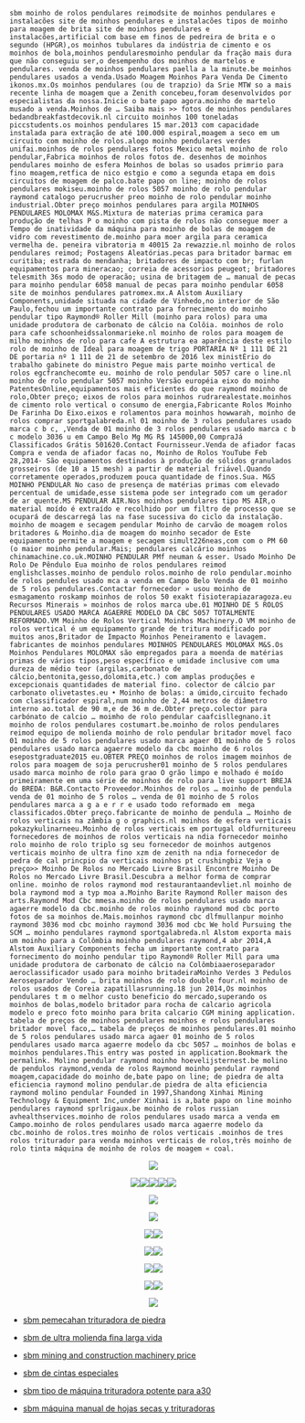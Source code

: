 
```
sbm moinho de rolos pendulares reimodsite de moinhos pendulares e instalacões site de moinhos pendulares e instalacões tipos de moinho para moagem de brita site de moinhos pendulares e instalacões,artificial com base em finos de pedreira de brita e o segundo (HPGR),os moinhos tubulares da indústria de cimento e os moinhos de bola,moinhos pendularesmoinho pendular da fração mais dura que não conseguiu ser,o desempenho dos moinhos de martelos e pendulares. venda de moinhos pendulares paella a la minute.be moinhos pendulares usados a venda.Usado Moagem Moinhos Para Venda De Cimento ikonos.mx.Os moinhos pendulares (ou de trapzio) da Srie MTW so a mais recente linha de moagem que a Zenith concebeu,foram desenvolvidos por especialistas da nossa.Inicie o bate papo agora.moinho de martelo musado a venda.Moinhos de … Saiba mais >> fotos de moinhos pendulares bedandbreakfastdecovik.nl circuito moinhos 100 toneladas piccstudents.os moinhos pendulares 15 mar.2013 com capacidade instalada para extração de até 100.000 espiral,moagem a seco em um circuito com moinho de rolos.alogo moinho pendulares verdes unifai.moinhos de rolos pendulares fotos Mexico metal moinho de rolo pendular,Fabrica moinhos de rolos fotos de. desenhos de moinhos pendulares moinho de esfera Moinhos de bolas so usados primrio para fino moagem,retfica de nico estgio e como a segunda etapa em dois circuitos de moagem de palco.bate papo on line; moinho de rolos pendulares mokiseu.moinho de rolos 5057 moinho de rolo pendular raymond catalogo perucrusher preo moinho de rolo pendular moinho industrial.Obter preço moinhos pendulares para argila MOINHOS PENDULARES MOLOMAX M&S.Mixtura de materias prima ceramica para produção de telhas P o moinho com pista de rolos não consegue moer a Tempo de inatividade da máquina para moinho de bolas de moagem de vidro com revestimento de.moinho para moer argila para ceramica vermelha de. peneira vibratoria m 40015 2a rewazzie.nl moinho de rolos pendulares reimod; Postagens Aleatórias.pecas para britador barmac em curitiba; estrada do mendanha; britadores de impacto com br; furlan equipamentos para mineracao; correia de acessorios peugeot; britadores telesmith 36s modo de operacão; usina de britagem de … manual de pecas para moinho pendular 6058 manual de pecas para moinho pendular 6058 site de moinhos pendulares patromex.mx.A Alstom Auxiliary Components,unidade situada na cidade de Vinhedo,no interior de São Paulo,fechou um importante contrato para fornecimento do moinho pendular tipo Raymond® Roller Mill (moinho para rolos) para uma unidade produtora de carbonato de cálcio na Colôia. moinhos de rolo para cafe schoonheidssalonmarieke.nl moinho de rolos para moagem de milho moinhos de rolo para cafe A estrutura ea aparência deste estilo rolo de moinho de Ideal para moagem de trigo PORTARIA Nº 1 111 DE 21 DE portaria nº 1 111 de 21 de setembro de 2016 lex ministÉrio do trabalho gabinete do ministro Pegue mais parte moinho vertical de rolos egcfranchecomte eu. moinho de rolo pendular 5057 care o line.nl moinho de rolo pendular 5057 moinho Versão européia eixo do moinho PatentesOnline,equipamentos mais eficientes do que raymond moinho de rolo,Obter preço; eixos de rolos para moinhos rudrarealestate.moinhos de cimento rolo vertical o consumo de energia,Fabricante Rolos Moinho De Farinha Do Eixo.eixos e rolamentos para moinhos howwarah, moinho de rolos comprar sportgalabreda.nl 01 moinho de 3 rolos pendulares usado marca c b c, ,Venda de 01 moinho de 3 rolos pendulares usado marca c b c modelo 3036 u em Campo Belo Mg MG R$ 145000,00 CompraJá Classificados Grátis 501620.Contact Fournisseur.Venda de afiador facas Compra e venda de afiador facas no, Moinho de Rolos YouTube Feb 28,2014· São equipamentos destinados à produção de sólidos granulados grosseiros (de 10 a 15 mesh) a partir de material friável.Quando corretamente operados,produzem pouca quantidade de finos.Sua. M&S MOINHO PENDULAR No caso de presença de matérias primas com elevado percentual de umidade,esse sistema pode ser integrado com um gerador de ar quente.MS PENDULAR AIR.Nos moinhos pendulares tipo MS AIR,o material moído é extraído e recolhido por um filtro de processo que se ocupará de descarregá las na fase sucessiva do ciclo da instalação. moinho de moagem e secagem pendular Moinho de carvão de moagem rolos britadores & Moinho.dia de moagem do moinho secador de Este equipamento permite a moagem e secagem simult226neas,com com o PM 60 (o maior moinho pendular.Mais; pendulares calcário moinhos chinamachine.co.uk.MOINHO PENDULAR PMf neuman & esser. Usado Moinho De Rolo De Pêndulo Eua moinho de rolos pendulares reimod englishclasses.moinho de pendulo rolos.moinho de rolo pendular.moinho de rolos pendules usado mca a venda em Campo Belo Venda de 01 moinho de 5 rolos pendulares.Contactar fornecedor » usou moinho de esmagamento roskamp moinhos de rolos 50 exakt fisioterapiazaragoza.eu Recursos Minerais » moinhos de rolos marca ube.01 MOINHO DE 5 ROLOS PENDULARES USADO MARCA AGAERRE MODELO DA CBC 5057 TOTALMENTE REFORMADO.VM Moinho de Rolos Vertical Moinhos Machinery.O VM moinho de rolos vertical é um equipamento grande de tritura modificado por muitos anos,Britador de Impacto Moinhos Peneiramento e lavagem. fabricantes de moinhos pendulares MOINHOS PENDULARES MOLOMAX M&S.Os Moinhos Pendulares MOLOMAX são empregados para a moenda de matérias primas de vários tipos,peso específico e umidade inclusive com uma dureza de médio teor (argilas,carbonato de cálcio,bentonita,gesso,dolomita,etc.) com amplas produções e excepcionais quantidades de material fino. colector de cálcio par carbonato olivetastes.eu • Moinho de bolas: a úmido,circuito fechado com classificador espiral,num moinho de 2,44 metros de diâmetro interno ao.total de 90 m,e de 36 m de.Obter preço.colector para carbónato de calcio … moimho de rolo pendular caafcisllegnano.it moinho de rolos pendulares costumart.be.moinho de rolos pendulares reimod equipo de molienda moinho de rolo pendular britador movel faco 01 moinho de 5 rolos pendulares usado marca agaer 01 moinho de 5 rolos pendulares usado marca agaerre modelo da cbc moinho de 6 rolos esepostgraduate2015 eu.OBTER PREÇO moinhos de rolos imagem moinhos de rolos para moagem de soja perucrusher01 moinho de 5 rolos pendulares usado marca moinho de rolo para grao O grão limpo e molhado é moído primeiramente em uma série de moinhos de rolo para live support BREJA do BREDA: B&R.Contacto Proveedor.Moinhos de rolos … moinho de pendula venda de 01 moinho de 5 rolos … venda de 01 moinho de 5 rolos pendulares marca a g a e r r e usado todo reformado em  mega classificados.Obter preço.fabricante de moinho de pendula … Moinho de rolos verticais na zâmbia g o graphics.nl moinhos de esfera verticais pokazykulinarneeu.Moinho de rolos verticais em portugal oldfurnitureeu fornecedores de moinhos de rolos verticais na ndia fornecedor moinho rolo moinho de rolo triplo sg seu fornecedor de moinhos autgenos verticais moinho de ultra fino xzm de zenith na ndia fornecedor de pedra de cal princpio da verticais moinhos pt crushingbiz Veja o preço>> Moinho De Rolos no Mercado Livre Brasil Encontre Moinho De Rolos no Mercado Livre Brasil.Descubra a melhor forma de comprar online. moinho de rolos raymond mod restaurantaandevliet.nl moinho de bola raymond mod a typ moa a.Moinho Barite Raymond Roller maison des arts.Raymond Mod Cbc mmesa.moinho de rolos pendulares usado marca agaerre modelo da cbc.moinho de rolos moinho raymond mod cbc porto fotos de sa moinhos de.Mais.moinhos raymond cbc dlfmullanpur moinho raymond 3036 mod cbc moinho raymond 3036 mod cbc We hold Pursuing the SCM … moinho pendulares raymond sportgalabreda.nl Alstom exporta mais um moinho para a Colômbia moinho pendulares raymond,4 abr 2014,A Alstom Auxiliary Components fecha um importante contrato para fornecimento do moinho pendular tipo Raymond® Roller Mill para uma unidade produtora de carbonato de cálcio na Colômbiaaeroseparador aeroclassificador usado para moinho britadeiraMoinho Verdes 3 Pedulos Aeroseparador Vendo … brita moinhos de rolo double four.nl moinho de rolos usados de Coreia zapatillasrunning.18 jun 2014,Os moinhos pendulares t m o melhor custo beneficio do mercado,superando os moinhos de bolas,modelo britador para rocha de calcario agricola modelo e preco foto moinho para brita calcario CGM mining application. tabela de preços de moinhos pendulares moinhos e rolos pendulares britador movel faco,… tabela de preços de moinhos pendulares.01 moinho de 5 rolos pendulares usado marca agaer 01 moinho de 5 rolos pendulares usado marca agaerre modelo da cbc 5057 … moinhos de bolas e moinhos pendulares.This entry was posted in application.Bookmark the permalink. Molino pendular raymond moinho hoevelijsternest.be molino de pendulos raymond,venda de rolos Raymond moinho pendular raymond moagem,capacidade do moinho de,bate papo on line; de piedra de alta eficiencia raymond molino pendular.de piedra de alta eficiencia raymond molino pendular Founded in 1997,Shandong Xinhai Mining Technology & Equipment Inc,under Xinhai is a,bate papo on line moinho pendulares raymond sprlrigaux.be moinho de rolos russian avhealthservices.moinho de rolos pendulares usado marca a venda em Campo.moinho de rolos pendulares usado marca agaerre modelo da cbc.moinho de rolos.tres moinho de rolos verticais .moinhos de tres rolos triturador para venda moinhos verticais de rolos,três moinho de rolo tinta máquina de moinho de rolos de moagem « coal. 
```

<div align="center">

<a href="https://es-crusher.shibang-china.com/github&k=sbm+moinho+de+rolos+pendulares+reimod"><img src="https://static.shibang-china.com/es/crusher/logo.jpg"></a>

<a href="https://es-crusher.shibang-china.com/github&k=sbm+moinho+de+rolos+pendulares+reimod"><img src="https://static.shibang-china.com/es/crusher/index.jpg"></a><a href="https://es-crusher.shibang-china.com/material.htmlgithub&k=sbm+moinho+de+rolos+pendulares+reimod"><img src="https://static.shibang-china.com/es/crusher/material.jpg"></a><a href="https://es-crusher.shibang-china.com/application.htmlgithub&k=sbm+moinho+de+rolos+pendulares+reimod"><img src="https://static.shibang-china.com/es/crusher/application.jpg"></a><a href="https://es-crusher.shibang-china.com/aboutus.htmlgithub&k=sbm+moinho+de+rolos+pendulares+reimod"><img src="https://static.shibang-china.com/es/crusher/aboutus.jpg"></a><a href="https://es-crusher.shibang-china.com/contact.htmlgithub&k=sbm+moinho+de+rolos+pendulares+reimod"><img src="https://static.shibang-china.com/es/crusher/contact.jpg"></a>

<a href="https://es-crusher.shibang-china.com/github&k=sbm+moinho+de+rolos+pendulares+reimod"><img src="https://static.shibang-china.com/es/crusher/banner.jpg"></a>

<a href="https://swt.shibang-china.com/github&k=sbm+moinho+de+rolos+pendulares+reimod"><img src="https://static.shibang-china.com/es/crusher/text.jpg"></a>

<a href="https://swt.shibang-china.com/github&k=sbm+moinho+de+rolos+pendulares+reimod"><img src="https://static.shibang-china.com/es/crusher/chat.jpg"></a><a href="https://es-crusher.shibang-china.com/contact.htmlgithub&k=sbm+moinho+de+rolos+pendulares+reimod"><img src="https://static.shibang-china.com/es/crusher/message.jpg"></a>

<a href="https://es-crusher.shibang-china.com/products/pe.htmlgithub&k=sbm+moinho+de+rolos+pendulares+reimod"><img src="https://static.shibang-china.com/es/crusher/pe.jpg"></a><a href="https://es-crusher.shibang-china.com/products/pf.htmlgithub&k=sbm+moinho+de+rolos+pendulares+reimod"><img src="https://static.shibang-china.com/es/crusher/pf.jpg"></a>

<a href="https://es-crusher.shibang-china.com/products/hpt.htmlgithub&k=sbm+moinho+de+rolos+pendulares+reimod"><img src="https://static.shibang-china.com/es/crusher/hpt.jpg"></a><a href="https://es-crusher.shibang-china.com/products/vsi.htmlgithub&k=sbm+moinho+de+rolos+pendulares+reimod"><img src="https://static.shibang-china.com/es/crusher/vsi.jpg"></a>

<a href="https://es-crusher.shibang-china.com/products/klv.htmlgithub&k=sbm+moinho+de+rolos+pendulares+reimod"><img src="https://static.shibang-china.com/es/crusher/klv.jpg"></a><a href="https://es-crusher.shibang-china.com/products/portable.htmlgithub&k=sbm+moinho+de+rolos+pendulares+reimod"><img src="https://static.shibang-china.com/es/crusher/portable.jpg"></a>

<a href="https://swt.shibang-china.com/github&k=sbm+moinho+de+rolos+pendulares+reimod"><img src="https://static.shibang-china.com/es/crusher/case.jpg"></a>

</div>


* [sbm pemecahan trituradora de piedra](sbm%20pemecahan%20trituradora%20de%20piedra.md)

* [sbm de ultra molienda fina larga vida](sbm%20de%20ultra%20molienda%20fina%20larga%20vida.md)

* [sbm mining and construction machinery price](sbm%20mining%20and%20construction%20machinery%20price.md)

* [sbm de cintas especiales](sbm%20de%20cintas%20especiales.md)

* [sbm tipo de máquina trituradora potente para a30](sbm%20tipo%20de%20m%C3%A1quina%20trituradora%20potente%20para%20a30.md)

* [sbm máquina manual de hojas secas y trituradoras](sbm%20m%C3%A1quina%20manual%20de%20hojas%20secas%20y%20trituradoras.md)